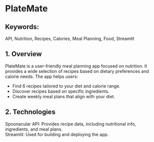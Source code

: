 # PlateMate   

## Keywords:   
API, Nutrition, Recipes, Calories, Meal Planning, Food, Streamlit

## 1. Overview   
PlateMate is a user-friendly meal planning app focused on nutrition. It provides a wide selection of recipes based on dietary preferences and calorie needs. The app helps users:
- Find 6 recipes tailored to your diet and calorie range.
- Discover recipes based on specific ingredients.
- Create weekly meal plans that align with your diet.

## 2. Technologies   
Spoonacular API: Provides recipe data, including nutritional info, ingredients, and meal plans.    
Streamlit: Used for building and deploying the app.    
